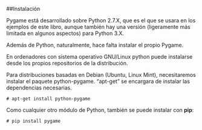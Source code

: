 ##Instalación


Pygame está desarrollado sobre Python 2.7.X, que es el que se usara en los ejemplos de este libro, aunque también hay una versión (ligeramente más limitada en algunos aspectos) para Python 3.X.

Además de Python, naturalmente, hace falta instalar el propio Pygame.

En ordenadores con sistema operativo GNU/Linux python puede instalarse desde los propios repositorios de la distribución.

Para distribuciones basadas en Debian (Ubuntu, Linux Mint), necesitaremos instalar el paquete python-pygame. “apt-get” se encargara de instalar las dependencias necesarias.


```
# apt-get install python-pygame
```


Como cualquier otro módulo de Python, también se puede instalar con **pip**:

```
# pip install pygame
```


